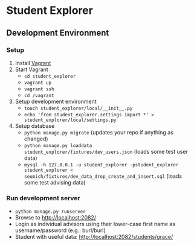 # Student Explorer #

## Development Environment ##

### Setup ###
1. Install [Vagrant](https://www.vagrantup.com/)
2. Start Vagrant
    - `cd student_explorer`
    - `vagrant up`
    - `vagrant ssh`
    - `cd /vagrant`
3. Setup development environment
    - `touch student_explorer/local/__init__.py`
    - `echo 'from student_explorer.settings import *' > student_explorer/local/settings.py`
4. Setup database
    - `python manage.py migrate` (updates your repo if anything as changed)
    - `python manage.py loaddata student_explorer/fixtures/dev_users.json` (loads some test user data)
    - `mysql -h 127.0.0.1 -u student_explorer -pstudent_explorer student_explorer < seumich/fixtures/dev_data_drop_create_and_insert.sql` (loads some test advising data)

### Run development server ###
- `python manage.py runserver`
- Browse to [http://localhost:2082/](http://localhost:2082/)
- Login as individual advisors using their lower-case first name as username/password (e.g.: burl/burl)
- Student with useful data: [http://localhost:2082/students/grace/](http://localhost:2082/students/grace/)
